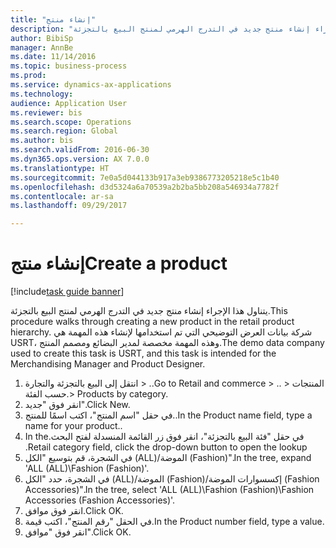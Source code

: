 ```yaml
--- 
title: "إنشاء منتج"
description: "يتناول هذا الإجراء إنشاء منتج جديد في التدرج الهرمي لمنتج البيع بالتجزئة."
author: BibiSp
manager: AnnBe
ms.date: 11/14/2016
ms.topic: business-process
ms.prod: 
ms.service: dynamics-ax-applications
ms.technology: 
audience: Application User
ms.reviewer: bis
ms.search.scope: Operations
ms.search.region: Global
ms.author: bis
ms.search.validFrom: 2016-06-30
ms.dyn365.ops.version: AX 7.0.0
ms.translationtype: HT
ms.sourcegitcommit: 7e0a5d044133b917a3eb9386773205218e5c1b40
ms.openlocfilehash: d3d5324a6a70539a2b2ba5bb208a546934a7782f
ms.contentlocale: ar-sa
ms.lasthandoff: 09/29/2017

---
```

# <a name="create-a-product"></a><span data-ttu-id="c22b5-103">إنشاء منتج</span><span class="sxs-lookup"><span data-stu-id="c22b5-103">Create a product</span></span>

[!include[task guide banner](../../includes/task-guide-banner.md)]

<span data-ttu-id="c22b5-104">يتناول هذا الإجراء إنشاء منتج جديد في التدرج الهرمي لمنتج البيع بالتجزئة.</span><span class="sxs-lookup"><span data-stu-id="c22b5-104">This procedure walks through creating a new product in the retail product hierarchy.</span></span> <span data-ttu-id="c22b5-105">شركة بيانات العرض التوضيحي التي تم استخدامها لإنشاء هذه المهمة هي USRT، وهذه المهمة مخصصة لمدير البضائع و‏‫مصمم المنتج‬.</span><span class="sxs-lookup"><span data-stu-id="c22b5-105">The demo data company used to create this task is USRT, and this task is intended for the Merchandising Manager and Product Designer.</span></span>

1. <span data-ttu-id="c22b5-106">انتقل إلى البيع بالتجزئة والتجارة > ..</span><span class="sxs-lookup"><span data-stu-id="c22b5-106">Go to Retail and commerce > ..</span></span> <span data-ttu-id="c22b5-107">> المنتجات حسب الفئة.</span><span class="sxs-lookup"><span data-stu-id="c22b5-107">> Products by category.</span></span>
2. <span data-ttu-id="c22b5-108">انقر فوق "جديد".</span><span class="sxs-lookup"><span data-stu-id="c22b5-108">Click New.</span></span>
3. <span data-ttu-id="c22b5-109">في حقل "اسم المنتج"، اكتب اسمًا للمنتج..</span><span class="sxs-lookup"><span data-stu-id="c22b5-109">In the Product name field, type a name for your product..</span></span>
4. <span data-ttu-id="c22b5-110">في حقل "‏‫فئة البيع بالتجزئة"، انقر فوق زر القائمة المنسدلة لفتح البحث.</span><span class="sxs-lookup"><span data-stu-id="c22b5-110">In the Retail category field, click the drop-down button to open the lookup.</span></span>
5. <span data-ttu-id="c22b5-111">في الشجرة، قم بتوسيع "الكل (ALL)/الموضة (Fashion)".</span><span class="sxs-lookup"><span data-stu-id="c22b5-111">In the tree, expand 'ALL (ALL)\Fashion (Fashion)'.</span></span>
6. <span data-ttu-id="c22b5-112">في الشجرة، حدد "الكل (ALL)/الموضة (Fashion)/إكسسوارات الموضة (Fashion Accessories)".</span><span class="sxs-lookup"><span data-stu-id="c22b5-112">In the tree, select 'ALL (ALL)\Fashion (Fashion)\Fashion Accessories (Fashion Accessories)'.</span></span>
7. <span data-ttu-id="c22b5-113">انقر فوق موافق.</span><span class="sxs-lookup"><span data-stu-id="c22b5-113">Click OK.</span></span>
8. <span data-ttu-id="c22b5-114">في الحقل "رقم المنتج"، اكتب قيمة.</span><span class="sxs-lookup"><span data-stu-id="c22b5-114">In the Product number field, type a value.</span></span>
9. <span data-ttu-id="c22b5-115">انقر فوق "موافق".</span><span class="sxs-lookup"><span data-stu-id="c22b5-115">Click OK.</span></span>


